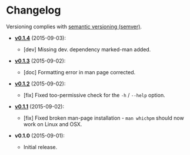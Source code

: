 # Changelog

Versioning complies with [semantic versioning (semver)](http://semver.org/).

<!-- NOTE: An entry template for a new version is automatically added each time `make version` is called. Fill in changes afterwards. -->

* **[v0.1.4](https://github.com/mklement0/whichpm/compare/v0.1.3...v0.1.4)** (2015-09-03):
  * [dev] Missing dev. dependency marked-man added.

* **[v0.1.3](https://github.com/mklement0/whichpm/compare/v0.1.2...v0.1.3)** (2015-09-02):
  * [doc] Formatting error in man page corrected.

* **[v0.1.2](https://github.com/mklement0/whichpm/compare/v0.1.1...v0.1.2)** (2015-09-02):
  * [fix] Fixed too-permissive check for the `-h` / `--help` option.

* **[v0.1.1](https://github.com/mklement0/whichpm/compare/v0.1.0...v0.1.1)** (2015-09-02):
  * [fix] Fixed broken man-page installation - `man whichpm` should now work on Linux and OSX.

* **v0.1.0** (2015-09-01):
  * Initial release.
